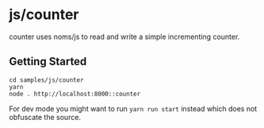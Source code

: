# js/counter

counter uses noms/js to read and write a simple incrementing counter.


## Getting Started

```
cd samples/js/counter
yarn
node . http://localhost:8000::counter
```

For dev mode you might want to run `yarn run start` instead which does not obfuscate the source.
